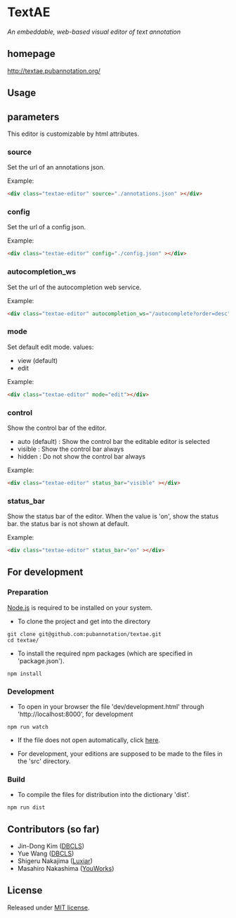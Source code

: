 TextAE
======

*An embeddable, web-based visual editor of text annotation*


homepage
--------

http://textae.pubannotation.org/

Usage
-----

## parameters

This editor is customizable by html attributes.

### source

Set the url of an annotations json.

Example:
```html
<div class="textae-editor" source="./annotations.json" ></div>
```

### config

Set the url of a config json.

Example:
```html
<div class="textae-editor" config="./config.json" ></div>
```

### autocompletion_ws

Set the url of the autocompletion web service.

Example:
```html
<div class="textae-editor" autocompletion_ws="/autocomplete?order=desc"></div>
```

### mode

Set default edit mode.
values:

- view (default)
- edit

Example:

```html
<div class="textae-editor" mode="edit"></div>
```

### control

Show the control bar of the editor.

- auto (default) : Show the control bar the editable editor is selected
- visible : Show the control bar always
- hidden : Do not show the control bar always

Example:
```html
<div class="textae-editor" status_bar="visible" ></div>
```

### status_bar

Show the status bar of the editor.
When the value is 'on', show the status bar.
the status bar is not shown at default.

Example:
```html
<div class="textae-editor" status_bar="on" ></div>
```

## For development

### Preparation

[Node.js](https://nodejs.org) is required to be installed on your system.

* To clone the project and get into the directory
```
git clone git@github.com:pubannotation/textae.git
cd textae/
```

* To install the required npm packages (which are specified in 'package.json').
```
npm install
```

### Development

* To open in your browser the file 'dev/development.html' through 'http://localhost:8000', for development
```
npm run watch
```

* If the file does not open automatically, click [here](http://localhost:8000/dev/development.html).

* For development, your editions are supposed to be made to the files in the 'src' directory.


### Build

* To compile the files for distribution into the dictionary 'dist'.

```
npm run dist
```


Contributors (so far)
---------------------

- Jin-Dong Kim ([DBCLS](http://dbcls.rois.ac.jp/en/))
- Yue Wang ([DBCLS](http://dbcls.rois.ac.jp/en/))
- Shigeru Nakajima ([Luxiar](http://www.luxiar.com/))
- Masahiro Nakashima ([YouWorks](https://youworks.jp/))

License
-------

Released under [MIT license](http://opensource.org/licenses/MIT).
